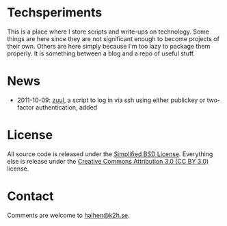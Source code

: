 # Techsperiments

This is a place where I store scripts and write-ups on technology. Some things are here since they are not significant enough to become projects of their own. Others are here simply because I'm too lazy to package them properly. It is something between a blog and a repo of useful stuff.

# News

* 2011-10-09: [zuul](https://www.github.com/halhen/techsperiments/tree/master/zuul), a script to log in via ssh using either publickey or two-factor authentication, added

# License

All source code is released under the [Simplified BSD License](http://www.opensource.org/licenses/bsd-license.php). Everything else is release under the [Creative Commons Attribution 3.0 (CC BY 3.0)](http://creativecommons.org/licenses/by/3.0/) license.

# Contact

Comments are welcome to <halhen@k2h.se>.
